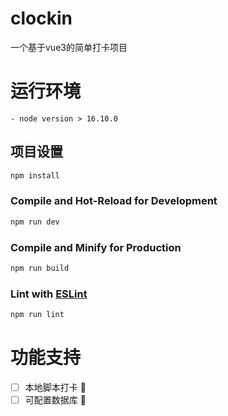 # clockin

 一个基于vue3的简单打卡项目

# 运行环境
    - node version > 16.10.0

## 项目设置

```sh
npm install
```

### Compile and Hot-Reload for Development

```sh
npm run dev
```

### Compile and Minify for Production

```sh
npm run build
```

### Lint with [ESLint](https://eslint.org/)

```sh
npm run lint
```
# 功能支持
 - [ ] 本地脚本打卡 🚧
 - [ ] 可配置数据库 🚧
